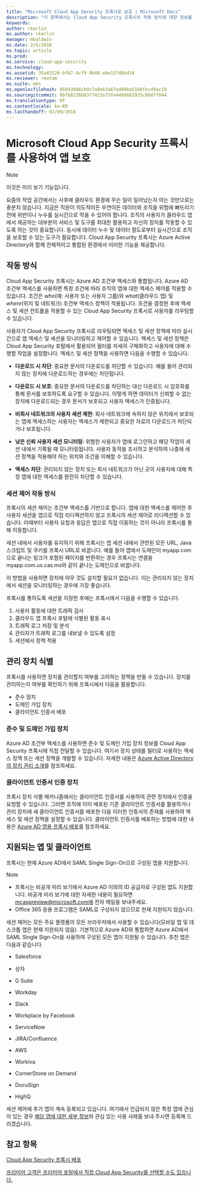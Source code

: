 ```yaml
---
title: "Microsoft Cloud App Security 프록시로 보호 | Microsoft Docs"
description: "이 항목에서는 Cloud App Security 프록시의 작동 방식에 대한 정보를 제공합니다."
keywords: 
author: rkarlin
ms.author: rkarlin
manager: mbaldwin
ms.date: 2/6/2018
ms.topic: article
ms.prod: 
ms.service: cloud-app-security
ms.technology: 
ms.assetid: 35a43120-bf67-4cf9-9b48-ebe157dbbd18
ms.reviewer: reutam
ms.suite: ems
ms.openlocfilehash: 850436b8cb0c7a8e63a67a408ba51b6fecd9ac19
ms.sourcegitcommit: 8bfb8236b83f7423e73fe449d662935c084ff844
ms.translationtype: HT
ms.contentlocale: ko-KR
ms.lasthandoff: 02/09/2018
---
```

# <a name="protect-apps-with-microsoft-cloud-app-security-proxy"></a>Microsoft Cloud App Security 프록시를 사용하여 앱 보호

> [!NOTE]
> 이것은 미리 보기 기능입니다.


요즘의 작업 공간에서는 사후에 클라우드 환경에 무슨 일이 일어났는지 아는 것만으로는 충분치 않습니다. 지금은 직원이 의도적이든 우연이든 데이터와 조직을 위험에 빠뜨리기 전에 위반이나 누수를 실시간으로 막을 수 있어야 합니다. 조직의 사용자가 클라우드 앱에서 제공하는 대부분의 서비스 및 도구를 최대한 활용하고 자신의 장치를 작동할 수 있도록 하는 것이 중요합니다. 동시에 데이터 누수 및 데이터 절도로부터 실시간으로 조직을 보호할 수 있는 도구가 필요합니다. Cloud App Security 프록시는 Azure Active Directory와 함께 전체적이고 통합된 환경에서 이러한 기능을 제공합니다.

## <a name="how-it-works"></a>작동 방식

Cloud App Security 프록시는 Azure AD 조건부 액세스와 통합됩니다. Azure AD 조건부 액세스를 사용하면 특정 조건에 따라 조직의 앱에 대한 액세스 제어를 적용할 수 있습니다. 조건은 *who*(예: 사용자 또는 사용자 그룹)와 *what*(클라우드 앱) 및 *where*(위치 및 네트워크) 조건부 액세스 정책이 적용됩니다. 조건을 결정한 후에 액세스 및 세션 컨트롤을 적용할 수 있는 Cloud App Security 프록시로 사용자를 라우팅할 수 있습니다.

사용자가 Cloud App Security 프록시로 라우팅되면 액세스 및 세션 정책에 따라 실시간으로 앱 액세스 및 세션을 모니터링하고 제어할 수 있습니다. 액세스 및 세션 정책은 Cloud App Security 포털에서 활용되어 필터를 자세히 구체화하고 사용자에 대해 수행할 작업을 설정합니다. 액세스 및 세션 정책을 사용하면 다음을 수행할 수 있습니다.

-   **다운로드 시 차단**: 중요한 문서의 다운로드를 차단할 수 있습니다. 예를 들어 관리되지 않는 장치에 다운로드하는 경우에는 차단됩니다.

-   **다운로드 시 보호**: 중요한 문서의 다운로드를 차단하는 대신 다운로드 시 암호화를 통해 문서를 보호하도록 요구할 수 있습니다. 이렇게 하면 데이터가 신뢰할 수 없는 장치에 다운로드되는 경우 문서가 보호되고 사용자 액세스가 인증됩니다. 

-   **비회사 네트워크의 사용자 세션 제한**: 회사 네트워크에 속하지 않은 위치에서 보호되는 앱에 액세스하는 사용자는 액세스가 제한되고 중요한 자료의 다운로드가 차단되거나 보호됩니다.

-   **낮은 신뢰 사용자 세션 모니터링**: 위험한 사용자가 앱에 로그인하고 해당 작업이 세션 내에서 기록될 때 모니터링됩니다. 사용자 동작을 조사하고 분석하여 나중에 세션 정책을 적용해야 하는 위치와 조건을 이해할 수 있습니다. 

- **액세스 차단**: 관리되지 않는 장치 또는 회사 네트워크가 아닌 곳의 사용자에 대해 특정 앱에 대한 액세스를 완전히 차단할 수 있습니다.


### <a name="how-session-control-works"></a>세션 제어 작동 방식

프록시의 세션 제어는 조건부 액세스를 기반으로 합니다. 앱에 대한 액세스를 제어한 후 사용자 세션을 앱으로 직접 리디렉션하지 않고 프록시의 세션 제어로 리디렉션할 수 있습니다. 이때부터 사용자 요청과 응답은 앱으로 직접 이동하는 것이 아니라 프록시를 통해 이동합니다.

세션 내에서 사용자를 유지하기 위해 프록시는 앱 세션 내에서 관련된 모든 URL, Java 스크립트 및 쿠키를 프록시 URL로 바꿉니다. 예를 들어 앱에서 도메인이 myapp.com으로 끝나는 링크가 포함된 페이지를 반환하는 경우 프록시는 연결을 myapp.com.us.cas.ms와 같이 끝나는 도메인으로 바꿉니다. 

이 방법을 사용하면 장치에 아무 것도 설치할 필요가 없습니다. 이는 관리되지 않는 장치에서 세션을 모니터링하는 경우에 가장 좋습니다. 

프록시를 통하도록 세션을 지정한 후에는 프록시에서 다음을 수행할 수 있습니다.
1. 사용자 활동에 대한 트래픽 검사
3. 클라우드 앱 프록시 포털에 식별된 활동 표시
2. 트래픽 로그 저장 및 분석
3. 관리자가 트래픽 로그를 내보낼 수 있도록 설정
4. 세션에서 정책 적용

## <a name="managed-device-identification"></a>관리 장치 식별

프록시를 사용하면 장치를 관리할지 여부를 고려하는 정책을 만들 수 있습니다. 장치를 관리하는지 여부를 확인하기 위해 프록시에서 다음을 활용합니다.

-   준수 장치 
-   도메인 가입 장치 
-   클라이언트 인증서 배포
 
 
### <a name="compliant-and-domain-joined-devices"></a>준수 및 도메인 가입 장치
Azure AD 조건부 액세스를 사용하면 준수 및 도메인 가입 장치 정보를 Cloud App Security 프록시에 직접 전달할 수 있습니다. 여기서 장치 상태를 필터로 사용하는 액세스 정책 또는 세션 정책을 개발할 수 있습니다.
자세한 내용은 [Azure Active Directory의 장치 관리 소개](https://docs.microsoft.com/azure/active-directory/device-management-introduction)를 참조하세요. 

### <a name="client-certificate-authenticated-devices"></a>클라이언트 인증서 인증 장치

프록시 장치 식별 메커니즘에서는 클라이언트 인증서를 사용하여 관련 장치에서 인증을 요청할 수 있습니다. 그러면 조직에 이미 배포된 기존 클라이언트 인증서를 활용하거나 관리 장치에 새 클라이언트 인증서를 배포한 다음 이러한 인증서의 존재를 사용하여 액세스 및 세션 정책을 설정할 수 있습니다. 클라이언트 인증서를 배포하는 방법에 대한 내용은 [Azure AD 앱용 프록시 배포](proxy-deployment-aad.md)를 참조하세요.
 
## <a name="supported-apps-and-clients"></a>지원되는 앱 및 클라이언트

프록시는 현재 Azure AD에서 SAML Single Sign-On으로 구성된 앱을 지원합니다. 

> [!NOTE]
> - 프록시는 비공개 미리 보기에서 Azure AD 이외의 ID 공급자로 구성된 앱도 지원합니다. 비공개 미리 보기에 대한 자세한 내용이 필요하면 mcaspreview@microsoft.com에 전자 메일을 보내주세요.
> - Office 365 응용 프로그램은 SAML로 구성되지 않으므로 현재 지원되지 않습니다.

세션 제어는 모든 주요 플랫폼의 모든 브라우저에서 사용할 수 있습니다(모바일 앱 및 데스크톱 앱은 현재 지원되지 않음). 기본적으로 Azure AD와 통합하면 Azure AD에서 SAML Single Sign-On을 사용하여 구성된 모든 앱이 지원될 수 있습니다. 추천 앱은 다음과 같습니다.

-   Salesforce

-   상자

-   G Suite

-   Workday

-   Slack

-   Workplace by Facebook

-   ServiceNow

-   JIRA/Confluence

-   AWS

-   Workiva

-   CornerStone on Demand

-   DocuSign

-   HighQ 

세션 제어에 추가 앱이 계속 등록되고 있습니다. 여기에서 언급되지 않은 특정 앱에 관심이 있는 경우 [해당 앱에 대한 세부 정보](mailto:casfeedback@microsoft.com)와 관심 있는 사용 사례를 보내 주시면 등록해 드리겠습니다.




## <a name="see-also"></a>참고 항목  
[Cloud App Security 프록시 배포](proxy-deployment-aad.md)   

[프리미어 고객은 프리미어 포털에서 직접 Cloud App Security를 선택할 수도 있습니다.](https://premier.microsoft.com/)  
  


